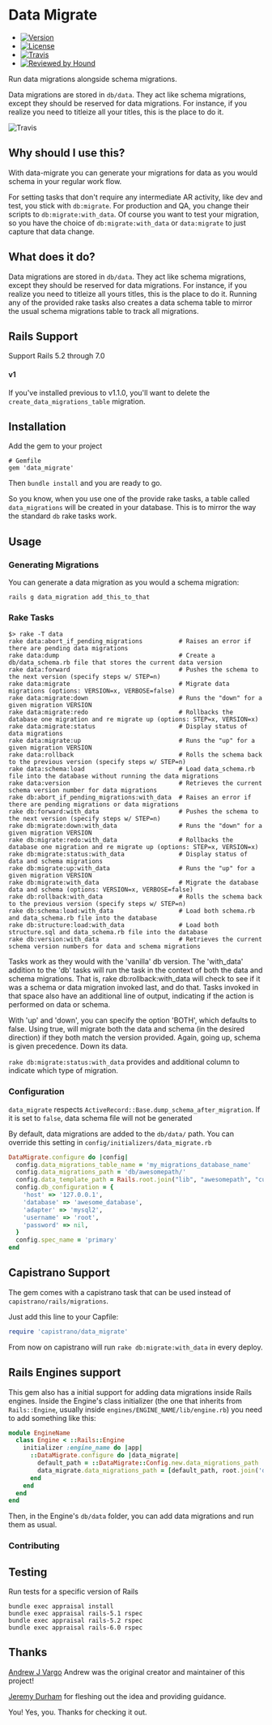 # Data Migrate

- [![Version](http://img.shields.io/gem/v/data_migrate.svg?style=flat-square)](https://rubygems.org/gems/data_migrate)
- [![License](http://img.shields.io/badge/license-MIT-brightgreen.svg?style=flat-square)](http://opensource.org/licenses/MIT)
- [![Travis](https://img.shields.io/travis/ilyakatz/data-migrate.svg)](https://travis-ci.org/ilyakatz/data-migrate)
- [![Reviewed by Hound](https://img.shields.io/badge/Reviewed_by-Hound-8E64B0.svg)](https://houndci.com)

Run data migrations alongside schema migrations.

Data migrations are stored in `db/data`. They act like schema
migrations, except they should be reserved for data migrations. For
instance, if you realize you need to titleize all your titles, this
is the place to do it.

![Travis](./screenshot.png)

## Why should I use this?

With data-migrate you can generate your migrations for data as you would schema
in your regular work flow.

For setting tasks that don't require any intermediate AR activity, like
dev and test, you stick with `db:migrate`. For production and QA, you
change their scripts to `db:migrate:with_data`. Of course you want to
test your migration, so you have the choice of `db:migrate:with_data` or
`data:migrate` to just capture that data change.

## What does it do?

Data migrations are stored in `db/data`. They act like schema
migrations, except they should be reserved for data migrations. For
instance, if you realize you need to titleize all yours titles, this
is the place to do it. Running any of the provided rake tasks also
creates a data schema table to mirror the usual schema migrations
table to track all migrations.

## Rails Support

Support Rails 5.2 through 7.0


#### v1

If you've installed previous to v1.1.0, you'll want to delete the
`create_data_migrations_table` migration.

## Installation

Add the gem to your project

    # Gemfile
    gem 'data_migrate'

Then `bundle install` and you are ready to go.

So you know, when you use one of the provide rake tasks, a table
called `data_migrations` will be created in your database. This
is to mirror the way the standard `db` rake tasks work.

## Usage

### Generating Migrations

You can generate a data migration as you would a schema migration:

    rails g data_migration add_this_to_that

### Rake Tasks

    $> rake -T data
    rake data:abort_if_pending_migrations          # Raises an error if there are pending data migrations
    rake data:dump                                 # Create a db/data_schema.rb file that stores the current data version
    rake data:forward                              # Pushes the schema to the next version (specify steps w/ STEP=n)
    rake data:migrate                              # Migrate data migrations (options: VERSION=x, VERBOSE=false)
    rake data:migrate:down                         # Runs the "down" for a given migration VERSION
    rake data:migrate:redo                         # Rollbacks the database one migration and re migrate up (options: STEP=x, VERSION=x)
    rake data:migrate:status                       # Display status of data migrations
    rake data:migrate:up                           # Runs the "up" for a given migration VERSION
    rake data:rollback                             # Rolls the schema back to the previous version (specify steps w/ STEP=n)
    rake data:schema:load                          # Load data_schema.rb file into the database without running the data migrations
    rake data:version                              # Retrieves the current schema version number for data migrations
    rake db:abort_if_pending_migrations:with_data  # Raises an error if there are pending migrations or data migrations
    rake db:forward:with_data                      # Pushes the schema to the next version (specify steps w/ STEP=n)
    rake db:migrate:down:with_data                 # Runs the "down" for a given migration VERSION
    rake db:migrate:redo:with_data                 # Rollbacks the database one migration and re migrate up (options: STEP=x, VERSION=x)
    rake db:migrate:status:with_data               # Display status of data and schema migrations
    rake db:migrate:up:with_data                   # Runs the "up" for a given migration VERSION
    rake db:migrate:with_data                      # Migrate the database data and schema (options: VERSION=x, VERBOSE=false)
    rake db:rollback:with_data                     # Rolls the schema back to the previous version (specify steps w/ STEP=n)
    rake db:schema:load:with_data                  # Load both schema.rb and data_schema.rb file into the database
    rake db:structure:load:with_data               # Load both structure.sql and data_schema.rb file into the database
    rake db:version:with_data                      # Retrieves the current schema version numbers for data and schema migrations


Tasks work as they would with the 'vanilla' db version. The 'with_data' addition to the 'db' tasks will run the task in the context of both the data and schema migrations. That is, rake db:rollback:with_data will check to see if it was a schema or data migration invoked last, and do that. Tasks invoked in that space also have an additional line of output, indicating if the action is performed on data or schema.

With 'up' and 'down', you can specify the option 'BOTH', which defaults to false. Using true, will migrate both the data and schema (in the desired direction) if they both match the version provided. Again, going up, schema is given precedence. Down its data.

`rake db:migrate:status:with_data` provides and additional column to indicate which type of migration.

### Configuration

`data_migrate` respects `ActiveRecord::Base.dump_schema_after_migration`. If it is set to `false`, data schema file will not be generated

By default, data migrations are added to the `db/data/` path.
You can override this setting in `config/initializers/data_migrate.rb`

```ruby
DataMigrate.configure do |config|
  config.data_migrations_table_name = 'my_migrations_database_name'
  config.data_migrations_path = 'db/awesomepath/'
  config.data_template_path = Rails.root.join("lib", "awesomepath", "custom_data_migration.rb")
  config.db_configuration = {
    'host' => '127.0.0.1',
    'database' => 'awesome_database',
    'adapter' => 'mysql2',
    'username' => 'root',
    'password' => nil,
  }
  config.spec_name = 'primary'
end

```

## Capistrano Support

The gem comes with a capistrano task that can be used instead of `capistrano/rails/migrations`.

Just add this line to your Capfile:

```ruby
require 'capistrano/data_migrate'
```

From now on capistrano will run `rake db:migrate:with_data` in every deploy.

## Rails Engines support

This gem also has a initial support for adding data migrations inside Rails engines.
Inside the Engine's class initializer (the one that inherits from `Rails::Engine`, usually inside `engines/ENGINE_NAME/lib/engine.rb`) you need to add something like this:


```ruby
module EngineName
  class Engine < ::Rails::Engine
    initializer :engine_name do |app|
      ::DataMigrate.configure do |data_migrate|
        default_path = ::DataMigrate::Config.new.data_migrations_path
        data_migrate.data_migrations_path = [default_path, root.join('db', 'data')]
      end
    end
  end
end
```

Then, in the Engine's `db/data` folder, you can add data migrations and run them as usual.

### Contributing

## Testing

Run tests for a specific version of Rails

```
bundle exec appraisal install
bundle exec appraisal rails-5.1 rspec
bundle exec appraisal rails-5.2 rspec
bundle exec appraisal rails-6.0 rspec
```

## Thanks

[Andrew J Vargo](http://github.com/ajvargo) Andrew was the original creator and maintainer of this project!

[Jeremy Durham](http://jeremydurham.com/) for fleshing out the idea and providing guidance.

You! Yes, you. Thanks for checking it out.
